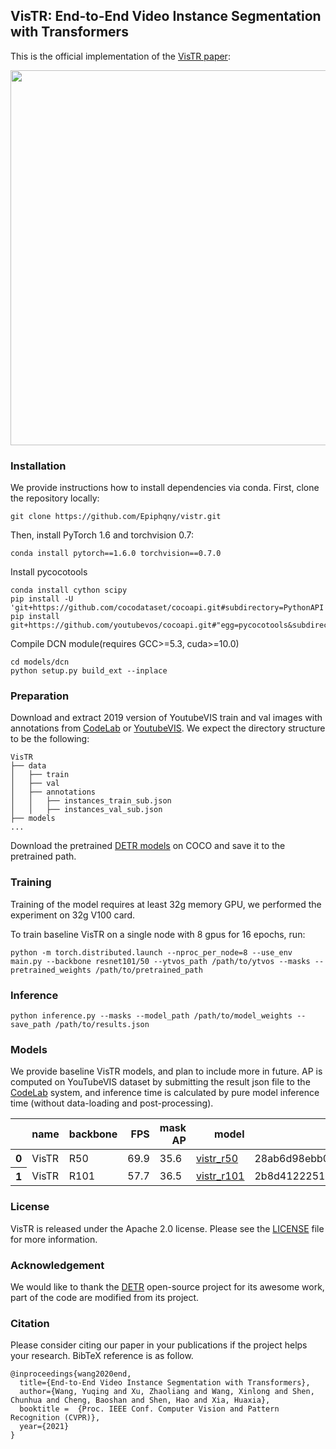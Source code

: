 ## VisTR: End-to-End Video Instance Segmentation with Transformers

This is the official implementation of the [VisTR paper](https://arxiv.org/abs/2011.14503):

<p align="center">
<img src="https://user-images.githubusercontent.com/16319629/110786946-b99aa080-82a7-11eb-98e4-85478ca4eeac.png" width="600">
</p>


### Installation
We provide instructions how to install dependencies via conda.
First, clone the repository locally:
```
git clone https://github.com/Epiphqny/vistr.git
```
Then, install PyTorch 1.6 and torchvision 0.7:
```
conda install pytorch==1.6.0 torchvision==0.7.0
```
Install pycocotools
```
conda install cython scipy
pip install -U 'git+https://github.com/cocodataset/cocoapi.git#subdirectory=PythonAPI'
pip install git+https://github.com/youtubevos/cocoapi.git#"egg=pycocotools&subdirectory=PythonAPI"
```
Compile DCN module(requires GCC>=5.3, cuda>=10.0)
```
cd models/dcn
python setup.py build_ext --inplace
```

### Preparation

Download and extract 2019 version of YoutubeVIS  train and val images with annotations from
[CodeLab](https://competitions.codalab.org/competitions/20128#participate-get_data) or [YoutubeVIS](https://youtube-vos.org/dataset/vis/).
We expect the directory structure to be the following:
```
VisTR
├── data
│   ├── train
│   ├── val
│   ├── annotations
│   │   ├── instances_train_sub.json
│   │   ├── instances_val_sub.json
├── models
...
```

Download the pretrained [DETR models](https://drive.google.com/drive/folders/1DlN8uWHT2WaKruarGW2_XChhpZeI9MFG?usp=sharing) on COCO and save it to the pretrained path.


### Training

Training of the model requires at least 32g memory GPU, we performed the experiment on 32g V100 card.

To train baseline VisTR on a single node with 8 gpus for 16 epochs, run:
```
python -m torch.distributed.launch --nproc_per_node=8 --use_env main.py --backbone resnet101/50 --ytvos_path /path/to/ytvos --masks --pretrained_weights /path/to/pretrained_path
```

### Inference

```
python inference.py --masks --model_path /path/to/model_weights --save_path /path/to/results.json
```

### Models

We provide baseline VisTR models, and plan to include more in future. AP is computed on YouTubeVIS dataset by submitting the result json file to the [CodeLab](https://competitions.codalab.org/competitions/20128#results) system, and inference time is calculated by pure model inference time (without data-loading and post-processing).

   <table>
     <thead>
       <tr style="text-align: right;">
         <th></th>
         <th>name</th>
         <th>backbone</th>
         <th>FPS</th>
         <th>mask AP</th>
         <th>model</th>
         <th>md5</th>
       </tr>
     </thead>
     <tbody>
       <tr>
         <th>0</th>
         <td>VisTR</td>
         <td>R50</td>
         <td>69.9</td>
         <td>35.6</td>
         <td><a href="https://drive.google.com/file/d/1Oi7Q1Nr4K8cIBpu0zbuqzZQiZGUfW_4u/view?usp=sharing">vistr_r50</a></td>
         <td>28ab6d98ebb0c817a81323c81f68edfc</td>
       </tr>
       <tr>
         <th>1</th>
         <td>VisTR</td>
         <td>R101</td>
         <td>57.7</td>
         <td>36.5</td>
         <td><a href="https://drive.google.com/file/d/1PrigF8oJW1TSNDMV9cNDfHc_rP1Oi5Si/view?usp=sharing">vistr_r101</a></td>
         <td>2b8d412225121fb1694427ab69a40656</td>
       </tr>
   </table>


### License

VisTR is released under the Apache 2.0 license. Please see the [LICENSE](LICENSE) file for more information.

### Acknowledgement
We would like to thank the [DETR](https://github.com/facebookresearch/detr) open-source project for its awesome work, part of the code are modified from its project.

### Citation

Please consider citing our paper in your publications if the project helps your research. BibTeX reference is as follow.

```
@inproceedings{wang2020end,
  title={End-to-End Video Instance Segmentation with Transformers},
  author={Wang, Yuqing and Xu, Zhaoliang and Wang, Xinlong and Shen, Chunhua and Cheng, Baoshan and Shen, Hao and Xia, Huaxia},
  booktitle =  {Proc. IEEE Conf. Computer Vision and Pattern Recognition (CVPR)},
  year={2021}
}
```

